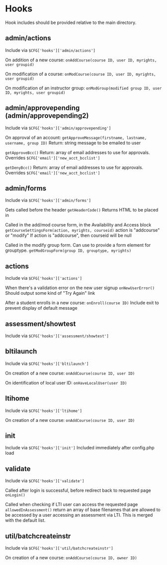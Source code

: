 # Hooks

Hook includes should be provided relative to the main directory.

## admin/actions

Include via `$CFG['hooks']['admin/actions']`

On addition of a new course:
`onAddCourse(course ID, user ID, myrights, user groupid)`

On modification of a course:
`onModCourse(course ID, user ID, myrights, user groupid)`

On modification of an instructor group:
`onModGroup(modified group ID, user ID, myrights, user groupid)`

## admin/approvepending  (admin/approvepending2)

Include via `$CFG['hooks']['admin/approvepending']`

On approval of an account:
`getApproveMessage(firstname, lastname, username, group ID)`
Return:  string message to be emailed to user

`getApproveBcc()`
Return:  array of email addresses to use for approvals.
Overrides `$CFG['email']['new_acct_bcclist']`

`getDenyBcc()`
Return:  array of email addresses to use for approvals.
Overrides `$CFG['email']['new_acct_bcclist']`

## admin/forms

Include via `$CFG['hooks']['admin/forms']`

Gets called before the header
`getHeaderCode()`
Returns HTML to be placed in <head>

Called in the add/mod course form, in the Availability and Access block
`getCourseSettingsForm(action, myrights, courseid)`
action is "addcourse" or "modify"
If action is "addcourse", then courseid will be null

Called in the modify group form. Can use to provide a form element for grouptype.
`getModGroupForm(group ID, grouptype, myrights)`

## actions

Include via `$CFG['hooks']['actions']`

When there's a validation error on the new user signup
`onNewUserError()`
Should output some kind of "Try Again" link

After a student enrolls in a new course:
`onEnroll(course ID)`
Include exit to prevent display of default message

## assessment/showtest

Include via `$CFG['hooks']['assessment/showtest']`

## bltilaunch

Include via `$CFG['hooks']['bltilaunch']`

On creation of a new course:
`onAddCourse(course ID, user ID)`

On identification of local user ID:
`onHaveLocalUser(user ID)`

## ltihome

Include via `$CFG['hooks']['ltihome']`

On creation of a new course:
`onAddCourse(course ID, user ID)`

## init

Include via `$CFG['hooks']['init']`
Included immediately after config.php load

## validate

Include via `$CFG['hooks']['validate']`

Called after login is successful, before redirect back to requested page
`onLogin()`

Called when checking if LTI user can access the requested page
`allowedInAssessment()`
return an array of base filenames that are allowed to be accessed by a user
accessing an assessment via LTI.  This is merged with the default list.

## util/batchcreateinstr

Include via `$CFG['hooks']['util/batchcreateinstr']`

On creation of a new course:
`onAddCourse(course ID, owner ID)`



